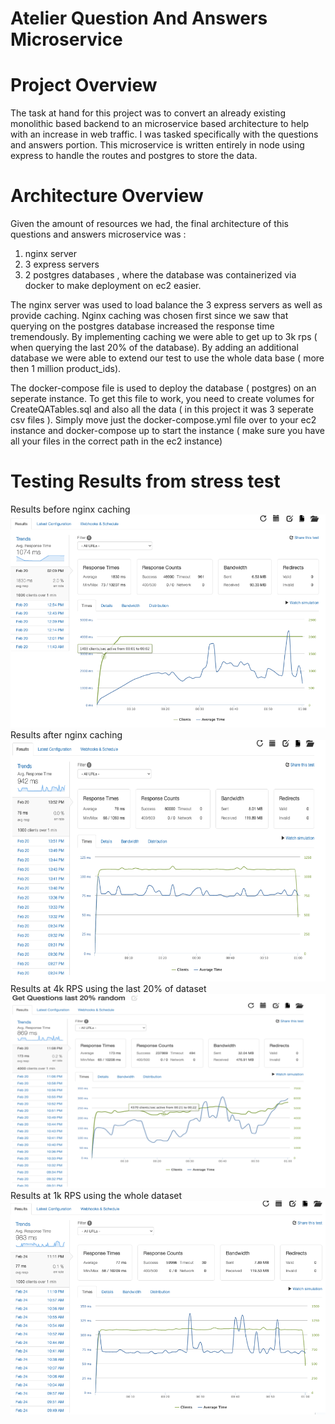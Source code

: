 # Atelier Question And Answers Microservice

# Project Overview
The task at hand for this project was to convert an already existing monolithic based backend to an microservice based architecture to help with an increase in web traffic.
I was tasked specifically with the questions and answers portion.
This microservice is written entirely in node using express to handle the routes and postgres to store the data.


# Architecture Overview
Given the amount of resources we had, the final architecture of this questions and answers microservice was :

1. nginx server
2. 3 express servers
3. 2 postgres databases , where the database was containerized via docker to make deployment on ec2 easier.

The nginx server was used to load balance the 3 express servers as well as provide caching. Nginx caching was chosen first since we saw that querying on the postgres database increased the response time tremendously. By implementing caching we were able to get up to 3k rps ( when querying the last 20% of the database). By adding an additional database we were able to extend our test to use the whole data base ( more then 1 million product_ids).

The docker-compose file is used to deploy the database ( postgres) on an seperate instance. To get this file to work, you need to create volumes for CreateQATables.sql and also all the data ( in this project it was 3 seperate csv files ). Simply move just the docker-compose.yml file over to your ec2 instance and docker-compose up to start the instance ( make sure you have all your files in the correct path in the ec2 instance)

# Testing Results from stress test

Results before nginx caching
![Alt text](/Test%20Results/Before_Caching.png)
Results after nginx caching
![Alt text](/Test%20Results/After_caching.png)
Results at 4k RPS using the last 20% of dataset
![Alt text](/Test%20Results/4k_RPS_LAST_20%25.png)
Results at 1k RPS using the whole dataset
![Alt text](/Test%20Results/2_DB_1K_RPS_Whole_dataset.png)